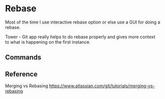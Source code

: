 # Rebase

Most of the time I use interactive rebase option or else use a GUI for doing a rebase.

Tower - Git app really helps to do rebase properly and gives more context to what is happening on the first instance.


## Commands


## Reference

Merging vs Rebasing
https://www.atlassian.com/git/tutorials/merging-vs-rebasing